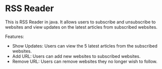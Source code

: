 # RSS Reader
This is RSS Reader in java. It allows users to subscribe and unsubscribe to websites and view updates on the latest articles from subscribed websites.

Features:
- Show Updates: Users can view the 5 latest articles from the subscribed websites.
- Add URL: Users can add new websites to subscribed websites.
- Remove URL: Users can remove websites they no longer wish to follow.
